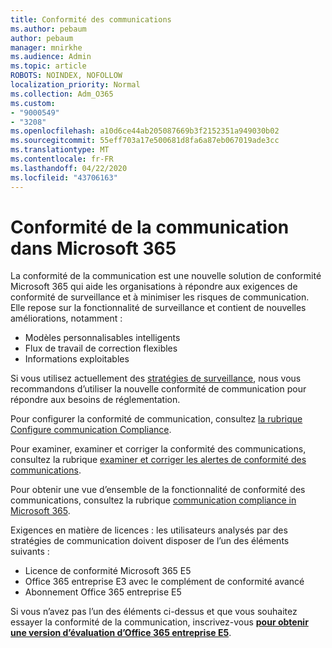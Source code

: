```yaml
---
title: Conformité des communications
ms.author: pebaum
author: pebaum
manager: mnirkhe
ms.audience: Admin
ms.topic: article
ROBOTS: NOINDEX, NOFOLLOW
localization_priority: Normal
ms.collection: Adm_O365
ms.custom:
- "9000549"
- "3208"
ms.openlocfilehash: a10d6ce44ab205087669b3f2152351a949030b02
ms.sourcegitcommit: 55eff703a17e500681d8fa6a87eb067019ade3cc
ms.translationtype: MT
ms.contentlocale: fr-FR
ms.lasthandoff: 04/22/2020
ms.locfileid: "43706163"
---
```

# <a name="communication-compliance-in-microsoft-365"></a>Conformité de la communication dans Microsoft 365

La conformité de la communication est une nouvelle solution de conformité Microsoft 365 qui aide les organisations à répondre aux exigences de conformité de surveillance et à minimiser les risques de communication. Elle repose sur la fonctionnalité de surveillance et contient de nouvelles améliorations, notamment :

- Modèles personnalisables intelligents
- Flux de travail de correction flexibles
- Informations exploitables

Si vous utilisez actuellement des [stratégies de surveillance](https://docs.microsoft.com/microsoft-365/compliance/supervision-policies), nous vous recommandons d’utiliser la nouvelle conformité de communication pour répondre aux besoins de réglementation.

Pour configurer la conformité de communication, consultez [la rubrique Configure communication Compliance](https://docs.microsoft.com/microsoft-365/compliance/communication-compliance-configure).

Pour examiner, examiner et corriger la conformité des communications, consultez la rubrique [examiner et corriger les alertes de conformité des communications](https://docs.microsoft.com/microsoft-365/compliance/communication-compliance-investigate-remediate).

Pour obtenir une vue d’ensemble de la fonctionnalité de conformité des communications, consultez la rubrique [communication compliance in Microsoft 365](https://docs.microsoft.com/microsoft-365/compliance/communication-compliance).

Exigences en matière de licences : les utilisateurs analysés par des stratégies de communication doivent disposer de l’un des éléments suivants :

- Licence de conformité Microsoft 365 E5
- Office 365 entreprise E3 avec le complément de conformité avancé
- Abonnement Office 365 entreprise E5

Si vous n’avez pas l’un des éléments ci-dessus et que vous souhaitez essayer la conformité de la communication, inscrivez-vous **[pour obtenir une version d’évaluation d’Office 365 entreprise E5](https://go.microsoft.com/fwlink/p/?LinkID=698279)**.